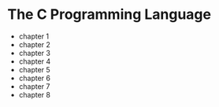 # The C Programming Language
- chapter 1
- chapter 2
- chapter 3
- chapter 4
- chapter 5
- chapter 6
- chapter 7
- chapter 8
